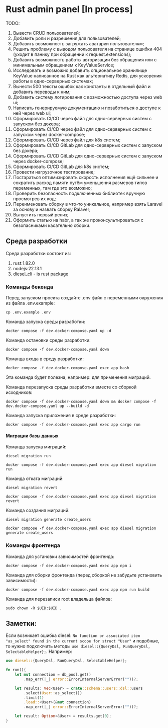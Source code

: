# Rust admin panel [In process]

TODO:
1) Вывести CRUD пользователей;
2) Добавить роли и разрешения для пользователей;
3) Добавить возможность загружать аватарки пользователям;
4) Решить проблему с выводом пользователя на странице ошибки 404 (уходит в панику при обращении к request.extensions);
5) Добавить возможность работы авторизации без обращения или с минимальным обращением к KeyValueService;
6) Исследовать и возможно добавить опциональное хранилище KeyValue написанное на Rust как альтернативу Redis, для ускорения работы в одно-серверных системах;
7) Вынести 500 тексты ошибок как константы в отдельный файл и добавить переводы к ним;
8) Добавить систему логирования с возможностью доступа через web ui;
9) Написать генерируемую документацию и позаботиться о доступе к ней через web ui;
10) Сформировать CI/CD через файл для одно-серверных систем с запуском без докера;
11) Сформировать CI/CD через файл для одно-серверных систем с запуском через docker-compose;
12) Сформировать CI/CD через файл для k8s систем;
13) Сформировать CI/CD GitLab для одно-серверных систем с запуском без докера;
14) Сформировать CI/CD GitLab для одно-серверных систем с запуском через docker-compose;
15) Сформировать CI/CD GitLab для k8s систем;
16) Провести нагрузочное тестирование;
17) Постараться оптимизировать скорость исполнения ещё сильнее и сократить расход памяти путём уменьшения размеров типов переменных, там где это возможно;
18) Проверить безопасность подключенных библиотек вручную просмотрев их код;
19) Переименовать сборку в что-то уникальное, например взять Laravel за основу и назвать сборку Ralaver;
20) Выпустить первый релиз;
21) Оформить статью на habr, а так же проконсультироваться с безопасниками касательно сборки.

## Среда разработки

Среда разработки состоит из:
1) rust:1.82.0
2) nodejs:22.13.1
3) diesel_cli - is rust package

### Команды бекенда
Перед запуском проекта создайте .env файл с переменными окружения из файла .env.example:
```shell
cp .env.example .env
```

Команда запуска среды разработки:
```shell
docker compose -f dev.docker-compose.yaml up -d
```

Команда остановки среды разработки:
```shell
docker compose -f dev.docker-compose.yaml down
```

Команда входа в среду разработки:
```shell
docker compose -f dev.docker-compose.yaml exec app bash
```
Эта команда будет полезна, например: для применения миграций.

Команда перезапуска среды разработки вместе со сборкой исходников:
```shell
docker compose -f dev.docker-compose.yaml down && docker compose -f dev.docker-compose.yaml up --build -d
```

Команда запуска приложения в среде разработки:
```shell
docker compose -f dev.docker-compose.yaml exec app cargo run
```

#### Миграции базы данных
Команда запуска миграций:
```shell
diesel migration run
```
```shell
docker compose -f dev.docker-compose.yaml exec app diesel migration run
```

Команда отката миграций:
```shell
diesel migration revert
```
```shell
docker compose -f dev.docker-compose.yaml exec app diesel migration revert
```

Команда создания миграций:
```shell
diesel migration generate create_users
```
```shell
docker compose -f dev.docker-compose.yaml exec app diesel migration generate create_users
```




### Команды фронтенда
Команда для установки зависимостей фронтенда:
```shell
docker compose -f dev.docker-compose.yaml exec app npm i
```

Команда для сборки фронтенда (перед сборкой не забудьте установить зависимости):
```shell
docker compose -f dev.docker-compose.yaml exec app npm run build
```

Команда для перезаписи root владельца файлов:
```shell
sudo chown -R $UID:$UID .
```

## Заметки:

Если возникает ошибка diesel: 
`No function or associated item "as_select" found in the current scope for struct "User"` и подобные, 
то нужно подключить методы `use diesel::{QueryDsl, RunQueryDsl, SelectableHelper};`. Например:
```rust
use diesel::{QueryDsl, RunQueryDsl, SelectableHelper};

fn run(){
    let mut connection = db_pool.get()
        .map_err(|_| error::ErrorInternalServerError(""))?;

    let results: Vec<User> = crate::schema::users::dsl::users
        .select(User::as_select())
        .limit(1)
        .load::<User>(&mut connection)
        .map_err(|_| error::ErrorInternalServerError(""))?;

    let result: Option<&User> = results.get(0);
}
```
